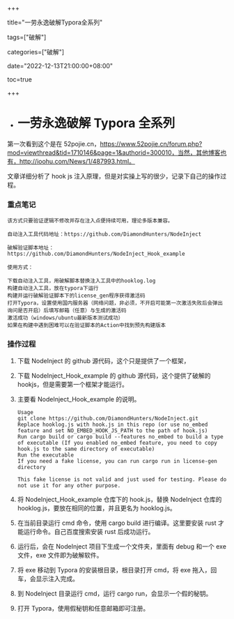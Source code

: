 +++

title="一劳永逸破解Typora全系列"

tags=["破解"]

categories=["破解"]

date="2022-12-13T21:00:00+08:00"

toc=true

+++

- # 一劳永逸破解 Typora 全系列

第一次看到这个是在 52pojie.cn，https://www.52pojie.cn/forum.php?mod=viewthread&tid=1710146&page=1&authorid=300010，当然，其他博客也有，http://ioohu.com/News/1/487993.html。

文章详细分析了 hook js 注入原理，但是对实操上写的很少，记录下自己的操作过程。

### 重点笔记

```
该方式只要验证逻辑不修改并存在注入点便持续可用，理论多版本兼容。

自动注入工具代码地址：https://github.com/DiamondHunters/NodeInject

破解验证脚本地址：https://github.com/DiamondHunters/NodeInject_Hook_example

使用方式：

下载自动注入工具，用破解脚本替换注入工具中的hooklog.log
构建自动注入工具，放在typora下运行
构建并运行破解验证脚本下的license_gen程序获得激活码
打开Typora，设置使用国内服务器（网络问题，非必须，不开启可能第一次激活失败后会弹出询问是否开启）后填写邮箱（任意）与生成的激活码
激活成功（windows/ubuntu最新版本测试成功）
如果在构建中遇到困难可以在验证脚本的Action中找到预先构建版本
```

### 操作过程

1. 下载 NodeInject 的 github 源代码，这个只是提供了一个框架，

2. 下载 NodeInject_Hook_example 的 github 源代码，这个提供了破解的 hookjs，但是需要第一个框架才能运行。

3. 主要看 NodeInject_Hook_example 的说明。

   ```
   Usage
   git clone https://github.com/DiamondHunters/NodeInject.git
   Replace hooklog.js with hook.js in this repo (or use no_embed feature and set NO_EMBED_HOOK_JS_PATH to the path of hook.js)
   Run cargo build or cargo build --features no_embed to build a type of executable (If you enabled no_embed feature, you need to copy hook.js to the same directory of executable)
   Run the executable
   If you need a fake license, you can run cargo run in license-gen directory

   This fake license is not valid and just used for testing. Please do not use it for any other purpose.
   ```

4. 将 NodeInject_Hook_example 仓库下的 hook.js，替换 NodeInject 仓库的 hooklog.js，要放在相同的位置，并且更名为 hooklog.js。
5. 在当前目录运行 cmd 命令，使用 cargo build 进行编译。这里要安装 rust 才能运行命令。自己百度搜索安装 rust 后成功运行。
6. 运行后，会在 NodeInject 项目下生成一个文件夹，里面有 debug 和一个 exe 文件，exe 文件即为破解软件。
7. 将 exe 移动到 Typora 的安装根目录，根目录打开 cmd，将 exe 拖入，回车，会显示注入完成。
8. 到 NodeInject 目录运行 cmd，运行 cargo run，会显示一个假的秘钥。
9. 打开 Typora，使用假秘钥和任意邮箱即可注册。
